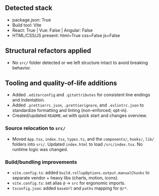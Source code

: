 ## Detected stack
- package.json: True
- Build tool: Vite
- React: True | Vue: False | Angular: False
- HTML/CSS/JS present: html=True css=False js=False

## Structural refactors applied
- No `src/` folder detected or we left structure intact to avoid breaking behavior.

## Tooling and quality-of-life additions
- Added `.editorconfig` and `.gitattributes` for consistent line endings and indentation.
- Added `.prettierrc.json`, `.prettierignore`, and `.eslintrc.json` to standardize formatting and linting (non-enforced; opt-in).
- Created/updated `README.md` with quick start and changes overview.

### Source relocation to `src/`
- Moved `App.tsx`, `index.tsx`, `types.ts`, and the `components/`, `hooks/`, `lib/` folders into `src/`. Updated `index.html` to load `/src/index.tsx`. No runtime logic was changed.

### Build/bundling improvements
- `vite.config.ts`: added `build.rollupOptions.output.manualChunks` to separate vendor + heavy libs (charts, motion, icons).
- `vite.config.ts`: set alias `@` → `src` for ergonomic imports.
- `tsconfig.json`: added `baseUrl` and `paths` mapping for `@/*`.
